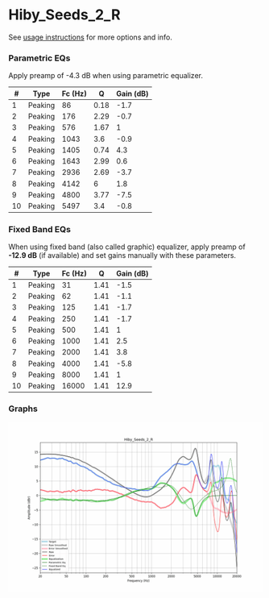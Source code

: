 # Hiby_Seeds_2_R
See [usage instructions](https://github.com/jaakkopasanen/AutoEq#usage) for more options and info.

### Parametric EQs
Apply preamp of -4.3 dB when using parametric equalizer.

|   # | Type    |   Fc (Hz) |    Q |   Gain (dB) |
|-----|---------|-----------|------|-------------|
|   1 | Peaking |        86 | 0.18 |        -1.7 |
|   2 | Peaking |       176 | 2.29 |        -0.7 |
|   3 | Peaking |       576 | 1.67 |         1   |
|   4 | Peaking |      1043 | 3.6  |        -0.9 |
|   5 | Peaking |      1405 | 0.74 |         4.3 |
|   6 | Peaking |      1643 | 2.99 |         0.6 |
|   7 | Peaking |      2936 | 2.69 |        -3.7 |
|   8 | Peaking |      4142 | 6    |         1.8 |
|   9 | Peaking |      4800 | 3.77 |        -7.5 |
|  10 | Peaking |      5497 | 3.4  |        -0.8 |

### Fixed Band EQs
When using fixed band (also called graphic) equalizer, apply preamp of **-12.9 dB** (if available) and set gains manually with these parameters.

|   # | Type    |   Fc (Hz) |    Q |   Gain (dB) |
|-----|---------|-----------|------|-------------|
|   1 | Peaking |        31 | 1.41 |        -1.5 |
|   2 | Peaking |        62 | 1.41 |        -1.1 |
|   3 | Peaking |       125 | 1.41 |        -1.7 |
|   4 | Peaking |       250 | 1.41 |        -1.7 |
|   5 | Peaking |       500 | 1.41 |         1   |
|   6 | Peaking |      1000 | 1.41 |         2.5 |
|   7 | Peaking |      2000 | 1.41 |         3.8 |
|   8 | Peaking |      4000 | 1.41 |        -5.8 |
|   9 | Peaking |      8000 | 1.41 |         1   |
|  10 | Peaking |     16000 | 1.41 |        12.9 |

### Graphs
![](./Hiby_Seeds_2_R.png)
